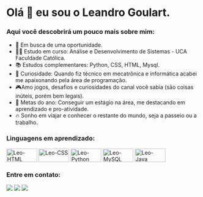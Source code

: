 # Olá 🖖 eu sou o Leandro Goulart.

### Aqui você descobrirá um pouco mais sobre mim:

* 💼 Em busca de uma oportunidade.
* 👨‍🎓 Estudo em curso: Análise e Desenvolvimento de Sistemas - UCA Faculdade Católica.
* 📚 Estudos complementares: Python, CSS, HTML, Mysql.
* 🤔 Curiosidade: Quando fiz técnico em mecatrônica e informática acabei me apaixonando pela área de programação.
* 🎮Amo jogos, desafios e curiosidades do canal você sabia (são coisas inúteis, porém bem legais).
* 🎯 Metas do ano: Conseguir um estágio na área, me destacando em aprendizado e pro-atividade.
* 🔥 Sonho em viajar e conhecer o restante do mundo, seja a passeio ou a trabalho.

### Linguagens em aprendizado:
 <div>
  <img align="center" alt="Leo-HTML" height="35" width="80" src="https://img.shields.io/badge/html5-%23E34F26.svg?style=for-the-badge&logo=html5&logoColor=white">
  <img align="center" alt="Leo-CSS" height="35" width="80" src="https://img.shields.io/badge/css3-%231572B6.svg?style=for-the-badge&logo=css3&logoColor=white">
  <img align="center" alt="Leo-Python" height="35" width="80" src="https://img.shields.io/badge/python-3670A0?style=for-the-badge&logo=python&logoColor=ffdd54">
  <img align="center" alt="Leo-MySQL" height="35" width="80" src="https://img.shields.io/badge/MySQL-00000F?style=for-the-badge&logo=mysql&logoColor=white">
  <img align="center" alt="Leo-Java" height="35" width="80" src="https://img.shields.io/badge/JavaScript-F7DF1E?style=for-the-badge&logo=javascript&logoColor=black">
 </div>


### Entre em contato:
<div> 
    <a href="https://www.instagram.com/leovg33/" target="_blank"><img src="https://img.shields.io/badge/-Instagram-%23E4405F?style=for-the-badge&logo=instagram&logoColor=white" target="_blank"></a>
 	  <a href = "mailto:leandrovgoulart@gmail.com" target="_blank"><img src="https://img.shields.io/badge/-Gmail-%23333?style=for-the-badge&logo=gmail&logoColor=white" target="_blank"></a>
  <a href="[https://[www.linkedin.com/in/leandro-vieira-goulart-ba9527110](https://www.linkedin.com/in/leandrovgoulart/)](https://www.linkedin.com/in/leandrovgoulart/)" target="_blank"><img src="https://img.shields.io/badge/-LinkedIn-%230077B5?style=for-the-badge&logo=linkedin&logoColor=white" target="_blank"></a> 
